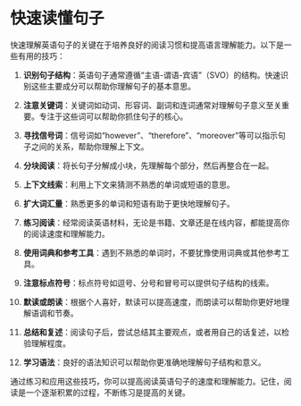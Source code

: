 # 快速读懂句子

快速理解英语句子的关键在于培养良好的阅读习惯和提高语言理解能力。以下是一些有用的技巧：

1. **识别句子结构**：英语句子通常遵循“主语-谓语-宾语”（SVO）的结构。快速识别这些主要成分可以帮助你理解句子的基本意思。

2. **注意关键词**：关键词如动词、形容词、副词和连词通常对理解句子意义至关重要。专注于这些词可以帮助你抓住句子的核心。

3. **寻找信号词**：信号词如“however”、“therefore”、“moreover”等可以指示句子之间的关系，帮助你理解上下文。

4. **分块阅读**：将长句子分解成小块，先理解每个部分，然后再整合在一起。

5. **上下文线索**：利用上下文来猜测不熟悉的单词或短语的意思。

6. **扩大词汇量**：熟悉更多的单词和短语有助于更快地理解句子。

7. **练习阅读**：经常阅读英语材料，无论是书籍、文章还是在线内容，都能提高你的阅读速度和理解能力。

8. **使用词典和参考工具**：遇到不熟悉的单词时，不要犹豫使用词典或其他参考工具。

9. **注意标点符号**：标点符号如逗号、分号和冒号可以提供句子结构的线索。

10. **默读或朗读**：根据个人喜好，默读可以提高速度，而朗读可以帮助你更好地理解语调和节奏。

11. **总结和复述**：阅读句子后，尝试总结其主要观点，或者用自己的话复述，以检验理解程度。

12. **学习语法**：良好的语法知识可以帮助你更准确地理解句子结构和意义。

通过练习和应用这些技巧，你可以提高阅读英语句子的速度和理解能力。记住，阅读是一个逐渐积累的过程，不断练习是提高的关键。
